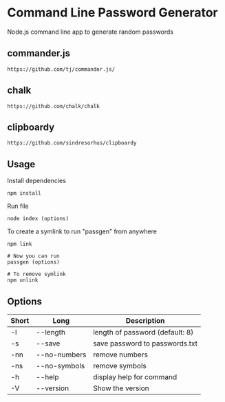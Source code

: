 # Command Line Password Generator

Node.js command line app to generate random passwords
## commander.js
```
https://github.com/tj/commander.js/
```
## chalk
```
https://github.com/chalk/chalk
```
## clipboardy
```
https://github.com/sindresorhus/clipboardy
```
## Usage

Install dependencies

```
npm install
```

Run file

```
node index (options)
```

To create a symlink to run "passgen" from anywhere

```
npm link

# Now you can run
passgen (options)

# To remove symlink
npm unlink
```

## Options

| Short | Long              | Description                     |
| ----- | ----------------- | ------------------------------- |
| -l    | --length <number> | length of password (default: 8) |
| -s    | --save            | save password to passwords.txt  |
| -nn   | --no-numbers      | remove numbers                  |
| -ns   | --no-symbols      | remove symbols                  |
| -h    | --help            | display help for command        |
| -V    | --version         | Show the version                |
